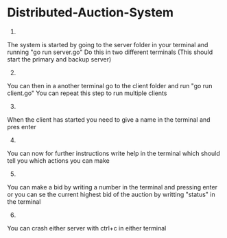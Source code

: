 # Distributed-Auction-System

1. 
The system is started by going to the server folder in your terminal and running "go run server.go" 
Do this in two different terminals (This should start the primary and backup server)

2. 
You can then in a another terminal go to the client folder and run "go run client.go"
You can repeat this step to run multiple clients

3. 
When the client has started you need to give a name in the terminal and pres enter

4. 
You can now for further instructions write help in the terminal which should tell you which actions you can make

5. 
You can make a bid by writing a number in the terminal and pressing enter or
you can se the current highest bid of the auction by writting "status" in the terminal

6. 
You can crash either server with ctrl+c in either terminal